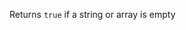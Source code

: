 Returns `true` if a string or array is empty

<rv-example-tabs class="pt-3" handle="empty-formatter">
<template type="single-html-file">
<div rv-if="[] | empty" >The array is empty</div>
<div rv-if="['cracker'] | empty" >The array is not empty</div>
</template>
</rv-example-tabs>